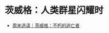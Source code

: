 <link href="../../css/style.css" rel="stylesheet" type="text/css" />

# 茨威格：人类群星闪耀时

- [周末选读｜茨威格：不朽的逃亡者](周末选读/茨威格：不朽的逃亡者.md)

<div class="p">
